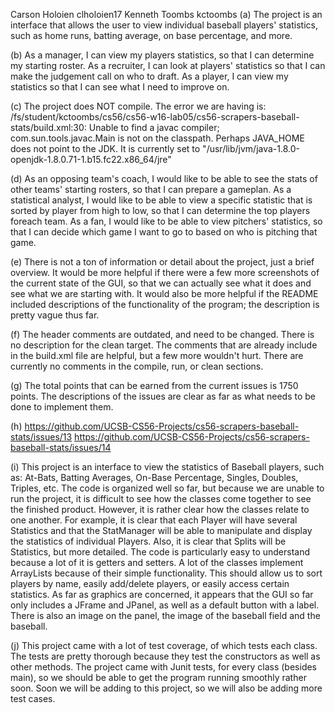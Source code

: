 Carson Holoien
clholoien17
Kenneth Toombs
kctoombs
(a) The project is an interface that allows the user to view individual baseball players' statistics, such as home runs, batting average, on base percentage, and more.

(b) As a manager, I can view my players statistics, so that I can determine my starting roster.
As a recruiter, I can look at players' statistics so that I can make the judgement call on who to draft.
As a player, I can view my statistics so that I can see what I need to improve on.

(c) The project does NOT compile.  The error we are having is:
/fs/student/kctoombs/cs56/cs56-w16-lab05/cs56-scrapers-baseball-stats/build.xml:30: Unable to find a javac compiler;
com.sun.tools.javac.Main is not on the classpath.
Perhaps JAVA_HOME does not point to the JDK.
It is currently set to "/usr/lib/jvm/java-1.8.0-openjdk-1.8.0.71-1.b15.fc22.x86_64/jre"

(d) As an opposing team's coach, I would like to be able to see the stats of other teams' starting rosters, so that I can prepare a gameplan.
As a statistical analyst, I would like to be able to view a specific statistic that is sorted by player from high to low, so that I can determine the top players foreach team.
As a fan, I would like to be able to view pitchers' statistics, so that I can decide which game I want to go to based on who is pitching that game.

(e) There is not a ton of information or detail about the project, just a brief overview. It would be more helpful if there were a few more screenshots of the current state of the GUI, so that we can actually see what it does and see what we are starting with.  It would also be more helpful if the README included descriptions of the functionality of the program; the description is pretty vague thus far.

(f) The header comments are outdated, and need to be changed. There is no description for the clean target. The comments that are already include in the build.xml file are helpful, but a few more wouldn't hurt. There are currently no comments in the compile, run, or clean sections.

(g) The total points that can be earned from the current issues is 1750 points. The descriptions of the issues are clear as far as what needs to be done to implement them.

(h) https://github.com/UCSB-CS56-Projects/cs56-scrapers-baseball-stats/issues/13
https://github.com/UCSB-CS56-Projects/cs56-scrapers-baseball-stats/issues/14

(i)  This project is an interface to view the statistics of Baseball players, such as: At-Bats, Batting Averages, On-Base Percentage, Singles, Doubles, Triples, etc. The code is organized well so far, but because we are unable to run the project, it is difficult to see how the classes come together to see the finished product.  However, it is rather clear how the classes relate to one another. For example, it is clear that each Player will have several Statistics and that the StatManager will be able to manipulate and display the statistics of individual Players. Also, it is clear that Splits will be Statistics, but more detailed.  The code is particularly easy to understand because a lot of it is getters and setters.  A lot of the classes implement ArrayLists because of their simple functionality.  This should allow us to sort players by name, easily add/delete players, or easily access certain statistics. As far as graphics are concerned, it appears that the GUI so far only includes a JFrame and JPanel, as well as a default button with a label.  There is also an image on the panel, the image of the baseball field and the baseball.

(j)  This project came with a lot of test coverage, of which tests each class. The tests are pretty thorough because they test the constructors as well as other methods.  The project came with Junit tests, for every class (besides main), so we should be able to get the program running smoothly rather soon.  Soon  we will be adding to this project, so we will also be adding more test cases.